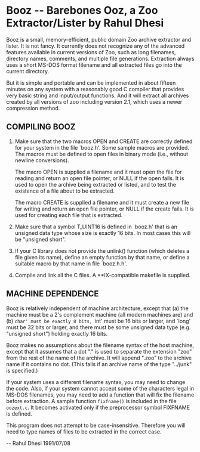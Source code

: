 Booz -- Barebones Ooz, a Zoo Extractor/Lister by Rahul Dhesi
============================================================

Booz is a small, memory-efficient, public domain Zoo archive extractor
and lister.  It is not fancy.  It currently does not recognize any of
the advanced features available in current versions of Zoo, such as long
filenames, directory names, comments, and multiple file generations.
Extraction always uses a short MS-DOS format filename and all extracted
files go into the current directory.

But it is simple and portable and can be implemented in about fifteen
minutes on any system with a reasonably good C compiler that provides
very basic string and input/output functions.  And it will extract all
archives created by all versions of zoo including version 2.1, which
uses a newer compression method.


COMPILING BOOZ
--------------

1. Make sure that the two macros OPEN and CREATE are correctly defined
   for your system in the file `booz.h'.  Some sample macros are
   provided.  The macros must be defined to open files in binary mode
   (i.e., without newline conversions).

	The macro OPEN is supplied a filename and it must open the file for
	reading and return an open file pointer, or NULL if the open fails.
	It is used to open the archive being extracted or listed, and to
	test the existence of a file about to be extracted.

	The macro CREATE is supplied a filename and it must create a new
	file for writing and return an open file pointer, or NULL if the
	create fails.  It is used for creating each file that is extracted.

2. Make sure that a symbol T_UINT16 is defined in `booz.h' that is an
   unsigned data type whose size is exactly 16 bits.  In most cases this
   will be "unsigned short".

3. If your C library does not provide the unlink() function (which
   deletes a file given its name), define an empty function by that
   name, or define a suitable macro by that name in file `booz.h.h'.

4. Compile and link all the C files.  A **IX-compatible makefile is
   supplied.


MACHINE DEPENDENCE
------------------

Booz is relatively independent of machine architecture, except that
(a) the machine must be a 2's complement machine (all modern machines
are) and (b) `char' must be exactly 8 bits, `int' must be 16 bits or
larger, and `long' must be 32 bits or larger, and there must be some
unsigned data type (e.g. "unsigned short") holding exactly 16 bits.

Booz makes no assumptions about the filename syntax of the host
machine, except that it assumes that a dot "." is used to separate
the extension "zoo" from the rest of the name of the archive.  It
will append ".zoo" to the archive name if it contains no dot.  (This
fails if an archive name of the type "../junk" is specified.)

If your system uses a different filename syntax, you may need to change
the code.  Also, if your system cannot accept some of the characters
legal in MS-DOS filenames, you may need to add a function that will fix
the filename before extraction.  A sample function `fixfname()` is
included in the file `oozext.c`.  It becomes activated only if the
preprocessor symbol FIXFNAME is defined.

This program does not attempt to be case-insensitive.  Therefore you
will need to type names of files to be extracted in the correct
case.

-- Rahul Dhesi 1991/07/08
